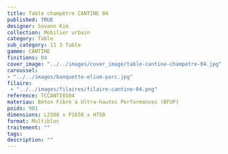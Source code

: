 ```yaml
---
title: Table champêtre CANTINE 04
published: TRUE
designer: Sovann Kim
collection: Mobilier urbain
category: Table
sub_category: 11 3 Table
gamme: CANTINE
finitions: 04
cover_image: "../../images/cover_image/table-cantine-champetre-04.jpg"
caroussel: 
- "../../images/banquette-elium-parc.jpg"
filaire: 
 - "../../images/filaires/filaire-cantine-04.png"
reference: TCCANTI0104
materiau: Béton Fibré à Ultra-hautes Performances (BFUP)
poids: 901
dimensions: L2500 x P1650 x H750
format: Multibloc
traitement: ""
tags: 
description: ""
---
```

